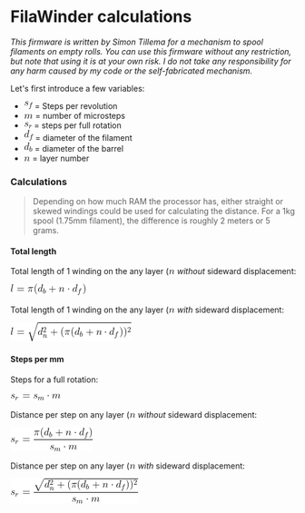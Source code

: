 # FilaWinder calculations

_This firmware is written by Simon Tillema for a mechanism to spool filaments on empty rolls. You can use this firmware without any restriction, but note that using it is at your own risk. I do not take any responsibility for any harm caused by my code or the self-fabricated mechanism._

Let's first introduce a few variables:
- ![sf](https://github.com/Tillema/FilaWinder/blob/master/Documentation/Firmware/EquationImages/sf.png?raw=true) = Steps per revolution
- ![m](https://github.com/Tillema/FilaWinder/blob/master/Documentation/Firmware/EquationImages/m.png?raw=true) = number of microsteps
- ![sr](https://github.com/Tillema/FilaWinder/blob/master/Documentation/Firmware/EquationImages/sr.png?raw=true) = steps per full rotation
- ![df](https://github.com/Tillema/FilaWinder/blob/master/Documentation/Firmware/EquationImages/df.png?raw=true) = diameter of the filament
- ![db](https://github.com/Tillema/FilaWinder/blob/master/Documentation/Firmware/EquationImages/db.png?raw=true) = diameter of the barrel
- ![n](https://github.com/Tillema/FilaWinder/blob/master/Documentation/Firmware/EquationImages/n.png?raw=true) = layer number

### Calculations
>Depending on how much RAM the processor has, either straight or skewed windings could be used for calculating the distance. For a 1kg spool (1.75mm filament), the difference is roughly 2 meters or 5 grams.

#### Total length
Total length of 1 winding on the any layer (![n](https://github.com/Tillema/FilaWinder/blob/master/Documentation/Firmware/EquationImages/n.png?raw=true) _without_ sideward displacement:

![1](https://github.com/Tillema/FilaWinder/blob/master/Documentation/Firmware/EquationImages/eq1.png?raw=true)

Total length of 1 winding on the any layer (![n](https://github.com/Tillema/FilaWinder/blob/master/Documentation/Firmware/EquationImages/n.png?raw=true) _with_ sideward displacement:

![2](https://github.com/Tillema/FilaWinder/blob/master/Documentation/Firmware/EquationImages/eq2.png?raw=true)

#### Steps per mm
Steps for a full rotation:

![3](https://github.com/Tillema/FilaWinder/blob/master/Documentation/Firmware/EquationImages/eq3.png?raw=true)

Distance per step on any layer (![n](https://github.com/Tillema/FilaWinder/blob/master/Documentation/Firmware/EquationImages/n.png?raw=true) _without_ sideward displacement:

![4](https://github.com/Tillema/FilaWinder/blob/master/Documentation/Firmware/EquationImages/eq4.png?raw=true)

Distance per step on any layer (![n](https://github.com/Tillema/FilaWinder/blob/master/Documentation/Firmware/EquationImages/n.png?raw=true) _with_ sideward displacement:

![5](https://github.com/Tillema/FilaWinder/blob/master/Documentation/Firmware/EquationImages/eq5.png?raw=true)
